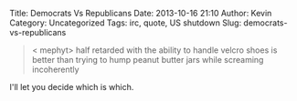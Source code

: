 Title: Democrats Vs Republicans
Date: 2013-10-16 21:10
Author: Kevin
Category: Uncategorized
Tags: irc, quote, US shutdown
Slug: democrats-vs-republicans

> < mephyt> half retarded with the ability to handle velcro shoes is
> better than trying to hump peanut butter jars while screaming
> incoherently

I'll let you decide which is which.
